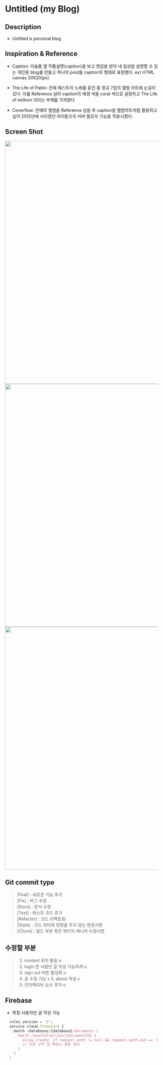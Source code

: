 # Untitled (my Blog)

## Description
- Untitled is personal blog

## Inspiration & Reference
- Caption: 미술품 옆 작품설명(caption)을 보고 영감을 받아 내 일상을 설명할 수 있는 개인용 blog를 만들고 하나의 post를 caption의 형태로 표현했다. ex) HTML canvas 20X20(px)

- The Life of Pablo: 칸예 웨스트의 노래를 듣던 중 정규 7집의 앨범 아트에 눈길이 갔다. 이를 Reference 삼아 caption의 배경 색을 coral 색으로 설정하고 The Life of eelkom 이라는 부제를 가져왔다

- Coverflow: 칸예의 앨범을 Reference 삼을 후 caption을 앨범아트처럼 활용하고 싶어 2012년에 사라졌던 아이튠즈의 커버 플로우 기능을 적용시켰다.

## Screen Shot
<img src="https://github.com/eelkom/Untitled/assets/103271836/ac301b20-415f-488b-8356-249812142c64.png" width="800" height="auto"/>
<!-- <img src="https://github.com/eelkom/Untitled/assets/103271836/014bd2f1-4445-45ad-8084-c587414bda4f.png" width="900" height="auto"/> -->
<img src="https://github.com/eelkom/Untitled/assets/103271836/20f89c38-a895-4c20-9003-fef26e433f33.png" width="800" height="auto"/>
<img src="https://github.com/eelkom/Untitled/assets/103271836/de97bf54-5a4e-4ff1-be59-7f0814dd0047.gif" width="800" height="auto"/>


## Git commit type

> [Feat] : 새로운 기능 추가  
> [Fix] : 버그 수정  
> [Docs] : 문서 수정  
> [Test] : 테스트 코드 추가  
> [Refactor] : 코드 리팩토링  
> [Style] : 코드 의미에 영향을 주지 않는 변경사항  
> [Chore] : 빌드 부분 혹은 패키지 매니저 수정사항  

## 수정할 부분
> 1. content 위치 통일 o  
> 2. login 한 사람만 글 작성 가능하게 o
> 3. sign out 버튼 활성화 o
> 4. 글 수정 기능 x
> 5, about 작성 x
> 6. 인터렉티브 요소 추가 o


## Firebase
- 특정 사용자만 글 작성 가능
```javascript
  rules_version = '2';
  service cloud.firestore {
    match /databases/{database}/documents {
      match /yourCollection/{documentId} {
        allow create: if request.auth != null && request.auth.uid == '특정 사용자 UID';
        // 다른 규칙 및 액세스 권한 정의
      }
    }
  }
```
